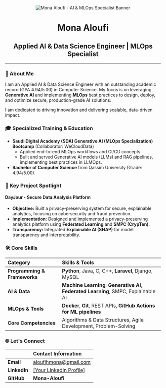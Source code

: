 <div align="center">
  <img src="URL_TO_YOUR_ANIMATED_GIF" alt="Mona Aloufi - AI & MLOps Specialist Banner">
</div>

<div align="center">
  <h1>Mona Aloufi</h1>
  <h2>Applied AI & Data Science Engineer | MLOps Specialist</h2>
</div>

---

### 👋 About Me

I am an Applied AI & Data Science Engineer with an outstanding academic record (GPA 4.94/5.00) in Computer Science. My focus is on leveraging **Generative AI** and implementing **MLOps** best practices to design, deploy, and optimize secure, production-grade AI solutions.

I am dedicated to driving innovation and delivering scalable, data-driven impact.

### 🎓 Specialized Training & Education

* **Saudi Digital Academy (SDA) Generative AI (MLOps Specialization) Bootcamp** (Collaborator: WeCloudData)
    * Applied end-to-end MLOps workflows and CI/CD concepts.
    * Built and served Generative AI models (LLMs) and RAG pipelines, implementing best practices in LLMOps.
* **Bachelor of Computer Science** from Qassim University (Grade: 4.94/5.00).

### 🚀 Key Project Spotlight

#### **DayJour - Secure Data Analysis Platform**
* **Objective:** Built a privacy-preserving system for secure, explainable analytics, focusing on cybersecurity and fraud prevention.
* **Implementation:** Designed and implemented a privacy-preserving analytics platform using **Federated Learning** and **SMPC (CrypTen)**.
* **Transparency:** Integrated **Explainable AI (SHAP)** for model transparency and interpretability.

### 🛠️ Core Skills

| Category | Skills & Tools |
| :--- | :--- |
| **Programming & Frameworks** | **Python**, Java, C, C++, **Laravel**, Django, MySQL |
| **AI & Data** | **Machine Learning**, **Generative AI**, **Federated Learning**, SMPC, Explainable AI |
| **MLOps & Tools** | **Docker**, **Git**, REST APIs, **GitHub Actions for ML pipelines** |
| **Core Competencies** | Algorithms & Data Structures, Agile Development, Problem-Solving |

### 🌐 Let's Connect

| | Contact Information |
| :--- | :--- |
| **Email** | aloufihmona@gmail.com |
| **LinkedIn** |[ [Your LinkedIn Profile] ](https://www.linkedin.com/in/mona-aloufi-1b8123242/)|
| **GitHub** | **Mona-Aloufi** |
